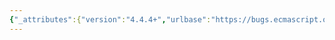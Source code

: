 ```yaml
---
{"_attributes":{"version":"4.4.4+","urlbase":"https://bugs.ecmascript.org/","maintainer":"dherman@mozilla.com"},"bug":{"bug_id":455,"creation_ts":"2012-07-07 18:03:00 -0700","short_desc":"12.6.4: extraneous right-paren","delta_ts":"2012-07-08 21:31:17 -0700","product":"Draft for 6th Edition","component":"editorial issue","version":"Rev 8: June 15, 2012 Draft","rep_platform":"All","op_sys":"All","bug_status":"RESOLVED","resolution":"FIXED","priority":"Normal","bug_severity":"minor","everconfirmed":true,"reporter":{"uid":"jmdyck","name":"Michael Dyck"},"assigned_to":{"uid":"allen","name":"Allen Wirfs-Brock"},"long_desc":[{"commentid":1137,"comment_count":0,"who":{"uid":"jmdyck","name":"Michael Dyck"},"bug_when":"2012-07-07 18:03:23 -0700","thetext":"In 12.6.4 \"The for-in and for-of Statements\",\nunder \"Runtime Semantics: Labelled Evaluation\",\nin the definition of \"abstract operation For In/Of Body Evaluation\",\nstep 2 says:\n    \"Let V = undefined ).\"\n\nDelete the \")\"."},{"commentid":1153,"comment_count":1,"who":{"uid":"allen","name":"Allen Wirfs-Brock"},"bug_when":"2012-07-08 13:37:05 -0700","thetext":"corrected in editor's draft"}]}}
---
```

